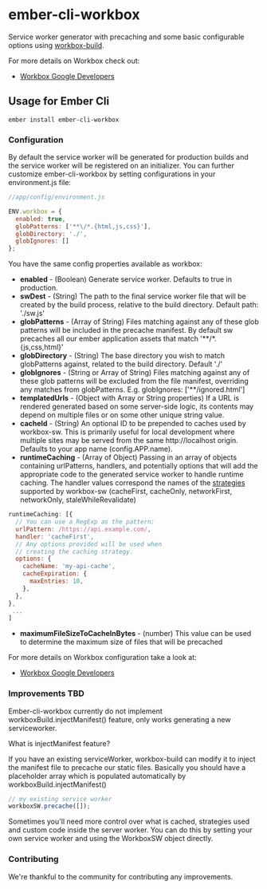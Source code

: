ember-cli-workbox
=================

Service worker generator with precaching and some basic configurable options using [workbox-build](https://www.npmjs.com/package/workbox-build).

For more details on Workbox check out:
* [Workbox Google Developers](https://developers.google.com/web/tools/workbox/)

Usage for Ember Cli
-------------------

`ember install ember-cli-workbox`

### Configuration
By default the service worker will be generated for production builds and the service worker will be registered on an initializer.
You can further customize ember-cli-workbox by setting configurations in your environment.js file:

```JavaScript
//app/config/environment.js

ENV.workbox = {
  enabled: true,
  globPatterns: ['**\/*.{html,js,css}'],
  globDirectory: './',
  globIgnores: []
};
```

You have the same config properties available as workbox:

* **enabled** - (Boolean) Generate service worker. Defaults to true in production.
* **swDest** - (String) The path to the final service worker file that will be created by the build process, relative to the build directory. Default path: './sw.js'
* **globPatterns** - (Array of String) Files matching against any of these glob patterns will be included in the precache manifest. By default sw precaches all our ember application assets that match '**\/*.{js,css,html}'
* **globDirectory** - (String) The base directory you wish to match globPatterns against, related to the build directory. Default  './'
* **globIgnores** - (String or Array of String) Files matching against any of these glob patterns will be excluded from the file manifest, overriding any matches from globPatterns.
E.g. globIgnores: ['**\/ignored.html']
* **templatedUrls** - (Object with Array or String properties) If a URL is rendered generated based on some server-side logic, its contents may depend on multiple files or on some other unique string value.
* **cacheId** - (String) An optional ID to be prepended to caches used by workbox-sw. This is primarily useful for local development where multiple sites may be served from the same http://localhost origin. Defaults to your app name (config.APP.name).
* **runtimeCaching** - (Array of Object) Passing in an array of objects containing urlPatterns, handlers, and potentially options that will add the appropriate code to the generated service worker to handle runtime caching. The handler values correspond the names of the [strategies](https://developers.google.com/web/tools/workbox/reference-docs/latest/module-workbox-sw.Strategies) supported by workbox-sw (cacheFirst, cacheOnly, networkFirst, networkOnly, staleWhileRevalidate)
```JavaScript
runtimeCaching: [{
  // You can use a RegExp as the pattern:
  urlPattern: /https://api.example.com/,
  handler: 'cacheFirst',
  // Any options provided will be used when
  // creating the caching strategy.
  options: {
    cacheName: 'my-api-cache',
    cacheExpiration: {
      maxEntries: 10,
    },
  },
},
 ...
]
```
* **maximumFileSizeToCacheInBytes** - (number) This value can be used to determine the maximum size of files that will be precached


For more details on Workbox configuration take a look at:
* [Workbox Google Developers](https://developers.google.com/web/tools/workbox/reference-docs/latest/module-workbox-build)

### Improvements TBD

Ember-cli-workbox currently do not implement workboxBuild.injectManifest() feature, only works generating a new serviceworker.

What is injectManifest feature?

If you have an existing serviceWorker, workbox-build can modify it to inject the manifest file to precache our static files.
Basically you should have a placeholder array which is populated automatically by workboxBuild.injectManifest()

```JavaScript
// my existing service worker
workboxSW.precache([]);
```

Sometimes you'll need more control over what is cached, strategies used and custom code inside the server worker. You can do this by setting your own service worker and using the WorkboxSW object directly.

### Contributing

We're thankful to the community for contributing any improvements.
